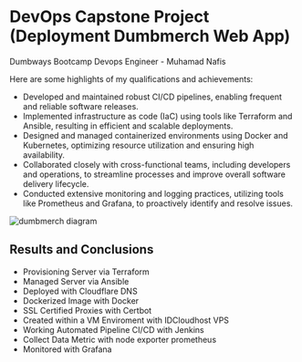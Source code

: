 # DevOps Capstone Project (Deployment Dumbmerch Web App)
Dumbways Bootcamp Devops Engineer - Muhamad Nafis

Here are some highlights of my qualifications and achievements:

- Developed and maintained robust CI/CD pipelines, enabling frequent and reliable software releases.
- Implemented infrastructure as code (IaC) using tools like Terraform and Ansible, resulting in efficient and scalable deployments.
- Designed and managed containerized environments using Docker and Kubernetes, optimizing resource utilization and ensuring high availability.
- Collaborated closely with cross-functional teams, including developers and operations, to streamline processes and improve overall software delivery lifecycle.
- Conducted extensive monitoring and logging practices, utilizing tools like Prometheus and Grafana, to proactively identify and resolve issues.

![dumbmerch diagram](https://github.com/mnafies/devops16-finaltask-nafis/assets/52950376/b760debd-227b-4afd-b22a-a4073a8d7132)

## Results and Conclusions

- Provisioning Server via Terraform
- Managed Server via Ansible
- Deployed with Cloudflare DNS
- Dockerized Image with Docker
- SSL Certified Proxies with Certbot
- Created within a VM Enviroment with IDCloudhost VPS
- Working Automated Pipeline CI/CD with Jenkins
- Collect Data Metric with node exporter prometheus
- Monitored with Grafana
